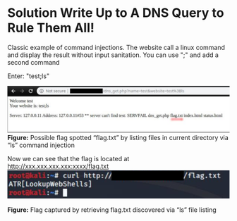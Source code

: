 # Solution Write Up to A DNS Query to Rule Them All!

Classic example of command injections. The website call a linux command and display the result without input sanitation. You can use ";" and add a second command

Enter: "test;ls"

![Output Error](assets/images/00.png)
**Figure:** Possible flag spotted “flag.txt” by listing files in current directory via “ls” command injection

Now we can see that the flag is located at http://xxx.xxx.xxx.xxx:xxxx/flag.txt
![Flag](assets/images/01.png)

**Figure:** Flag captured by retrieving flag.txt discovered via “ls” file listing